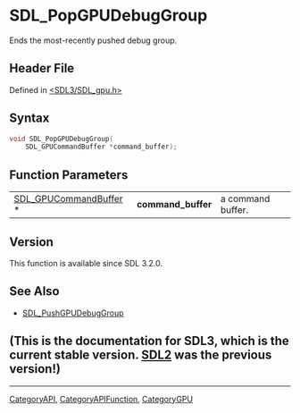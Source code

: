 # SDL_PopGPUDebugGroup

Ends the most-recently pushed debug group.

## Header File

Defined in [<SDL3/SDL_gpu.h>](https://github.com/libsdl-org/SDL/blob/main/include/SDL3/SDL_gpu.h)

## Syntax

```c
void SDL_PopGPUDebugGroup(
    SDL_GPUCommandBuffer *command_buffer);
```

## Function Parameters

|                                                |                    |                   |
| ---------------------------------------------- | ------------------ | ----------------- |
| [SDL_GPUCommandBuffer](SDL_GPUCommandBuffer) * | **command_buffer** | a command buffer. |

## Version

This function is available since SDL 3.2.0.

## See Also

- [SDL_PushGPUDebugGroup](SDL_PushGPUDebugGroup)


## (This is the documentation for SDL3, which is the current stable version. [SDL2](https://wiki.libsdl.org/SDL2/) was the previous version!)



----
[CategoryAPI](CategoryAPI), [CategoryAPIFunction](CategoryAPIFunction), [CategoryGPU](CategoryGPU)

